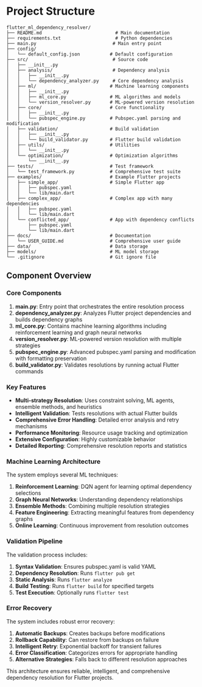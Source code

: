 # Project Structure

```
flutter_ml_dependency_resolver/
├── README.md                           # Main documentation
├── requirements.txt                    # Python dependencies
├── main.py                            # Main entry point
├── config/
│   └── default_config.json           # Default configuration
├── src/                               # Source code
│   ├── __init__.py
│   ├── analysis/                      # Dependency analysis
│   │   ├── __init__.py
│   │   └── dependency_analyzer.py     # Core dependency analysis
│   ├── ml/                           # Machine learning components
│   │   ├── __init__.py
│   │   ├── ml_core.py                # ML algorithms and models
│   │   └── version_resolver.py       # ML-powered version resolution
│   ├── core/                         # Core functionality
│   │   ├── __init__.py
│   │   └── pubspec_engine.py         # Pubspec.yaml parsing and modification
│   ├── validation/                   # Build validation
│   │   ├── __init__.py
│   │   └── build_validator.py        # Flutter build validation
│   ├── utils/                        # Utilities
│   │   └── __init__.py
│   └── optimization/                 # Optimization algorithms
│       └── __init__.py
├── tests/                            # Test framework
│   └── test_framework.py             # Comprehensive test suite
├── examples/                         # Example Flutter projects
│   ├── simple_app/                   # Simple Flutter app
│   │   ├── pubspec.yaml
│   │   └── lib/main.dart
│   ├── complex_app/                  # Complex app with many dependencies
│   │   ├── pubspec.yaml
│   │   └── lib/main.dart
│   └── conflicted_app/               # App with dependency conflicts
│       ├── pubspec.yaml
│       └── lib/main.dart
├── docs/                             # Documentation
│   └── USER_GUIDE.md                 # Comprehensive user guide
├── data/                             # Data storage
├── models/                           # ML model storage
└── .gitignore                        # Git ignore file
```

## Component Overview

### Core Components

1. **main.py**: Entry point that orchestrates the entire resolution process
2. **dependency_analyzer.py**: Analyzes Flutter project dependencies and builds dependency graphs
3. **ml_core.py**: Contains machine learning algorithms including reinforcement learning and graph neural networks
4. **version_resolver.py**: ML-powered version resolution with multiple strategies
5. **pubspec_engine.py**: Advanced pubspec.yaml parsing and modification with formatting preservation
6. **build_validator.py**: Validates resolutions by running actual Flutter commands

### Key Features

- **Multi-strategy Resolution**: Uses constraint solving, ML agents, ensemble methods, and heuristics
- **Intelligent Validation**: Tests resolutions with actual Flutter builds
- **Comprehensive Error Handling**: Detailed error analysis and retry mechanisms
- **Performance Monitoring**: Resource usage tracking and optimization
- **Extensive Configuration**: Highly customizable behavior
- **Detailed Reporting**: Comprehensive resolution reports and statistics

### Machine Learning Architecture

The system employs several ML techniques:

1. **Reinforcement Learning**: DQN agent for learning optimal dependency selections
2. **Graph Neural Networks**: Understanding dependency relationships
3. **Ensemble Methods**: Combining multiple resolution strategies
4. **Feature Engineering**: Extracting meaningful features from dependency graphs
5. **Online Learning**: Continuous improvement from resolution outcomes

### Validation Pipeline

The validation process includes:

1. **Syntax Validation**: Ensures pubspec.yaml is valid YAML
2. **Dependency Resolution**: Runs `flutter pub get`
3. **Static Analysis**: Runs `flutter analyze`
4. **Build Testing**: Runs `flutter build` for specified targets
5. **Test Execution**: Optionally runs `flutter test`

### Error Recovery

The system includes robust error recovery:

1. **Automatic Backups**: Creates backups before modifications
2. **Rollback Capability**: Can restore from backups on failure
3. **Intelligent Retry**: Exponential backoff for transient failures
4. **Error Classification**: Categorizes errors for appropriate handling
5. **Alternative Strategies**: Falls back to different resolution approaches

This architecture ensures reliable, intelligent, and comprehensive dependency resolution for Flutter projects.

